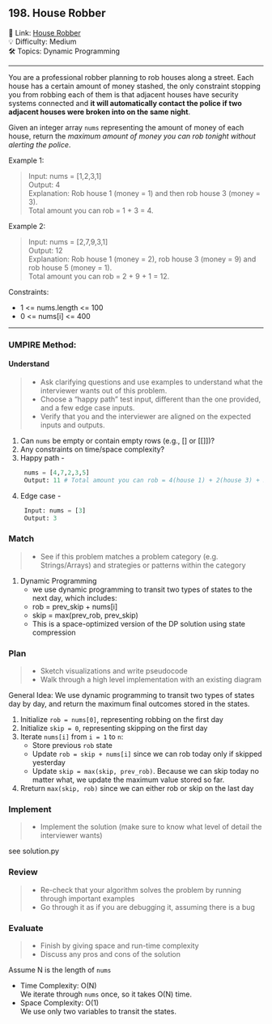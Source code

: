 ## 198. House Robber
🔗 Link: [House Robber](https://leetcode.com/problems/house-robber/description/)<br>
💡 Difficulty: Medium<br>
🛠️ Topics: Dynamic Programming<br>

<hr>

You are a professional robber planning to rob houses along a street. Each house has a certain amount of money stashed, the only constraint stopping you from robbing each of them is that adjacent houses have security systems connected and **it will automatically contact the police if two adjacent houses were broken into on the same night**.

Given an integer array `nums` representing the amount of money of each house, return the *maximum amount of money you can rob tonight without alerting the police*.

Example 1:<br>

>Input: nums = [1,2,3,1]<br>
Output: 4<br>
Explanation: Rob house 1 (money = 1) and then rob house 3 (money = 3).<br>
Total amount you can rob = 1 + 3 = 4.<br>



Example 2:<br>

>Input: nums = [2,7,9,3,1]<br>
Output: 12<br>
Explanation: Rob house 1 (money = 2), rob house 3 (money = 9) and rob house 5 (money = 1).<br>
Total amount you can rob = 2 + 9 + 1 = 12.<br>


Constraints:<br>

- 1 <= nums.length <= 100
- 0 <= nums[i] <= 400

<hr>

### UMPIRE Method:
#### Understand

> - Ask clarifying questions and use examples to understand what the interviewer wants out of this problem.
> - Choose a “happy path” test input, different than the one provided, and a few edge case inputs. 
> - Verify that you and the interviewer are aligned on the expected inputs and outputs.
1. Can `nums` be empty or contain empty rows (e.g., [] or [[]])?<br>
2. Any constraints on time/space complexity?<br>
3. Happy path -
   ```python
    nums = [4,7,2,3,5]
    Output: 11 # Total amount you can rob = 4(house 1) + 2(house 3) + 5(house 5) = 11.
   ```
4. Edge case -
   ```python
    Input: nums = [3]
    Output: 3
   ```

### Match
> - See if this problem matches a problem category (e.g. Strings/Arrays) and strategies or patterns within the category
1. Dynamic Programming
   - we use dynamic programming to transit two types of states to the next day, which includes:
   - rob = prev_skip + nums[i]
   - skip = max(prev_rob, prev_skip)
   - This is a space-optimized version of the DP solution using state compression

   
### Plan
> - Sketch visualizations and write pseudocode
> - Walk through a high level implementation with an existing diagram

General Idea: We use dynamic programming to transit two types of states day by day, and return the maximum final outcomes stored in the states.

1) Initialize `rob = nums[0]`, representing robbing on the first day
2) Initialize `skip = 0`, representing skipping on the first day
3) Iterate `nums[i]` from `i = 1` to `n`:
   - Store previous `rob` state
   - Update `rob = skip + nums[i]` since we can rob today only if skipped yesterday
   - Update `skip = max(skip, prev_rob)`. Because we can skip today no matter what, we update the maximum value stored so far.
5) Rreturn `max(skip, rob)` since we can either rob or skip on the last day
   
    
### Implement
> - Implement the solution (make sure to know what level of detail the interviewer wants)

see solution.py

### Review
> - Re-check that your algorithm solves the problem by running through important examples
> - Go through it as if you are debugging it, assuming there is a bug
### Evaluate
> - Finish by giving space and run-time complexity
> - Discuss any pros and cons of the solution

Assume N is the length of `nums`

- Time Complexity: O(N)<br>
  We iterate through `nums` once, so it takes O(N) time. <br>
- Space Complexity: O(1)<br>
  We use only two variables to transit the states.
